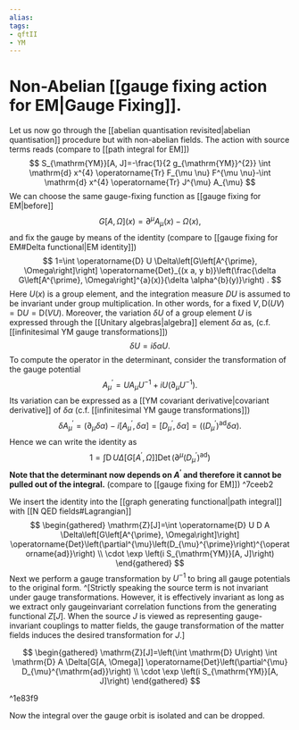 ```yaml
---
alias:
tags:
- qftII
- YM
---
```

# Non-Abelian [[gauge fixing action for EM|Gauge Fixing]]. 
Let us now go through the [[abelian quantisation revisited|abelian quantisation]] procedure but with non-abelian fields. The action with source terms reads (compare to [[path integral for EM]])
$$
S_{\mathrm{YM}}[A, J]=-\frac{1}{2 g_{\mathrm{YM}}^{2}} \int \mathrm{d} x^{4} \operatorname{Tr} F_{\mu \nu} F^{\mu \nu}-\int \mathrm{d} x^{4} \operatorname{Tr} J^{\mu} A_{\mu}
$$
We can choose the same gauge-fixing function as [[gauge fixing for EM|before]]
$$
G[A, \Omega](x)=\partial^{\mu} A_{\mu}(x)-\Omega(x),
$$
and fix the gauge by means of the identity (compare to [[gauge fixing for EM#Delta functional|EM identity]])
$$
1=\int \operatorname{D} U \Delta\left[G\left[A^{\prime}, \Omega\right]\right] \operatorname{Det}_{(x a, y b)}\left(\frac{\delta G\left[A^{\prime}, \Omega\right]^{a}(x)}{\delta \alpha^{b}(y)}\right) .
$$
Here $U(x)$ is a group element, and the integration measure $D U$ is assumed to be invariant under group multiplication. In other words, for a fixed $V, \mathrm{D}(U V)=\mathrm{D} U=\mathrm{D}(V U)$. Moreover, the variation $\delta U$ of a group element $U$ is expressed through the [[Unitary algebras|algebra]] element $\delta \alpha$ as, (c.f. [[infinitesimal YM gauge transformations]])
$$
\delta U=i \delta \alpha U .
$$
To compute the operator in the determinant, consider the transformation of the gauge potential
$$
A_{\mu}^{\prime}=U A_{\mu} U^{-1}+i U\left(\partial_{\mu} U^{-1}\right) .
$$
Its variation can be expressed as a [[YM covariant derivative|covariant derivative]] of $\delta \alpha$ (c.f. [[infinitesimal YM gauge transformations]])
$$
\delta A_{\mu}^{\prime}=\left(\partial_{\mu} \delta \alpha\right)-i\left[A_{\mu}^{\prime}, \delta \alpha\right]=\left[D_{\mu}^{\prime}, \delta \alpha\right]=\left(\left(D_{\mu}^{\prime}\right)^{\mathrm{ad}} \delta \alpha\right) .
$$
Hence we can write the identity as
$$
1=\int \operatorname{D} U \Delta\left[G\left[A^{\prime}, \Omega\right]\right] \operatorname{Det}\left(\partial^{\mu}\left(D_{\mu}^{\prime}\right)^{\operatorname{ad}}\right)
$$
**Note that the determinant now depends on $A^{\prime}$ and therefore it cannot be pulled out of the integral.** (compare to [[gauge fixing for EM]])
^7ceeb2

We insert the identity into the [[graph generating functional|path integral]] with [[N QED fields#Lagrangian]] 
$$
\begin{gathered}
\mathrm{Z}[J]=\int \operatorname{D} U D A \Delta\left[G\left[A^{\prime}, \Omega\right]\right] \operatorname{Det}\left(\partial^{\mu}\left(D_{\mu}^{\prime}\right)^{\operatorname{ad}}\right) \\
\cdot \exp \left(i S_{\mathrm{YM}}[A, J]\right)
\end{gathered}
$$
Next we perform a gauge transformation by $U^{-1}$ to bring all gauge potentials to the original form. ^[Strictly speaking the source term is not invariant under gauge transformations. However, it is effectively invariant as long as we extract only gaugeinvariant correlation functions from the generating functional $Z[J]$. When the source $J$ is viewed as representing gauge-invariant couplings to matter fields, the gauge transformation of the matter fields induces the desired transformation for $J$.]


$$
\begin{gathered}
\mathrm{Z}[J]=\left(\int \mathrm{D} U\right) \int \mathrm{D} A \Delta[G[A, \Omega]] \operatorname{Det}\left(\partial^{\mu} D_{\mu}^{\mathrm{ad}}\right) \\
\cdot \exp \left(i S_{\mathrm{YM}}[A, J]\right)
\end{gathered}
$$

^1e83f9


Now the integral over the gauge orbit is isolated and can be dropped.